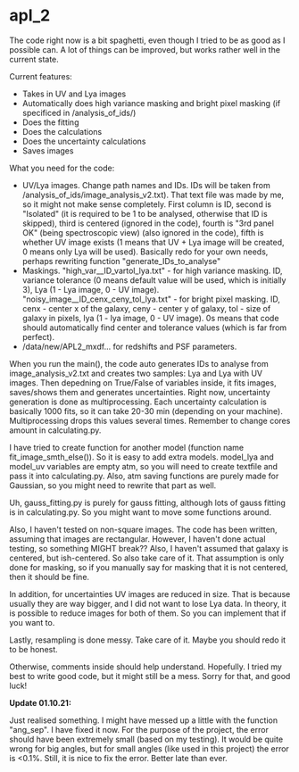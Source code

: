 # apl_2

The code right now is a bit spaghetti, even though I tried to be as good as I possible can. A lot of things can be improved, but works rather well in the current state.

Current features:
- Takes in UV and Lya images
- Automatically does high variance masking and bright pixel masking (if specificed in /analysis_of_ids/)
- Does the fitting
- Does the calculations
- Does the uncertainty calculations
- Saves images

What you need for the code:
- UV/Lya images. Change path names and IDs. IDs will be taken from /analysis_of_ids/image_analysis_v2.txt). That text file was made by me, so it might not make sense completely. First column is ID, second is "Isolated" (it is required to be 1 to be analysed, otherwise that ID is skipped), third is centered (ignored in the code), fourth is "3rd panel OK" (being spectroscopic view) (also ignored in the code), fifth is whether UV image exists (1 means that UV + Lya image will be created, 0 means only Lya will be used). Basically redo for your own needs, perhaps rewriting function "generate_IDs_to_analyse"
- Maskings. "high_var__ID_vartol_lya.txt" - for high variance masking. ID, variance tolerance (0 means default value will be used, which is initially 3), Lya (1 - Lya image, 0 - UV image). "noisy_image__ID_cenx_ceny_tol_lya.txt" - for bright pixel masking. ID, cenx - center x of the galaxy, ceny - center y of galaxy, tol - size of galaxy in pixels, lya (1 - lya image, 0 - UV image). 0s means that code should automatically find center and tolerance values (which is far from perfect).
- /data/new/APL2_mxdf... for redshifts and PSF parameters.

When you run the main(), the code auto generates IDs to analyse from image_analysis_v2.txt and creates two samples: Lya and Lya with UV images. Then depedning on True/False of variables inside, it fits images, saves/shows them and generates uncertainties. Right now, uncertainty generation is done as multiprocessing. Each uncertainty calculation is basically 1000 fits, so it can take 20-30 min (depending on your machine). Multiprocessing drops this values several times. Remember to change cores amount in calculating.py. 

I have tried to create function for another model (function name fit_image_smth_else()). So it is easy to add extra models. model_lya and model_uv variables are empty atm, so you will need to create textfile and pass it into calculating.py. Also, atm saving functions are purely made for Gaussian, so you might need to rewrite that part as well. 

Uh, gauss_fitting.py is purely for gauss fitting, although lots of gauss fitting is in calculating.py. So you might want to move some functions around. 

Also, I haven't tested on non-square images. The code has been written, assuming that images are rectangular. However, I haven't done actual testing, so something MIGHT break?? Also, I haven't assumed that galaxy is centered, but ish-centered. So also take care of it. That assumption is only done for masking, so if you manually say for masking that it is not centered, then it should be fine.

In addition, for uncertainties UV images are reduced in size. That is because usually they are way bigger, and I did not want to lose Lya data. In theory, it is possible to reduce images for both of them. So you can implement that if you want to.

Lastly, resampling is done messy. Take care of it. Maybe you should redo it to be honest. 

Otherwise, comments inside should help understand. Hopefully. I tried my best to write good code, but it might still be a mess. Sorry for that, and good luck!


**Update 01.10.21:**

Just realised something. I might have messed up a little with the function "ang_sep". I have fixed it now. For the purpose of the project, the error should have been extremely small (based on my testing). It would be quite wrong for big angles, but for small angles (like used in this project) the error is <0.1%. Still, it is nice to fix the error. Better late than ever.
